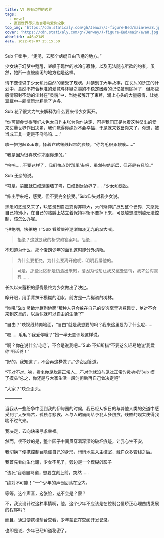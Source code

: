 ```yaml
---
title: Ⅶ 总有边界的边界
tags:
  - novel
  - 直到世界尽头也会唱响爱你之歌
top_img: 'https://cdn.staticaly.com/gh/Jenway/J-figure-Bed/main/eva8.jpg'
cover: 'https://cdn.staticaly.com/gh/Jenway/J-figure-Bed/main/eva8.jpg'
abbrlink: a46a2189
date: 2022-09-07 15:15:58
---
```

Sub 伸出手，“走吧，去那个蜻蜓自由飞翔的地方。”

少女玦于幻梦中甦醒，嗟叹于现世的冰冷与寂静，以及无法随心所欲的约束，虽然，她所一直被幽闭的地方也是这样。

请不要惊讶于少女如此自然的接受了现状，并猜到了大半故事，在长久的矫正的计划中，虽然不符合标准的爱意与怀疑之类的不稳定因素的记忆被删除掉了，但那些感情原封不动的尘封在“灵魂”中，当她被解开了束缚，涌上心头的大量感情，让她冥冥中一厢情愿地相信了许多。

Sub 花了很大力气来解释为什么要来带少女离开。

“你可能会觉得我们未免太自作主张为你作决定，可是我们正是为着这种溢出的爱来丈量世界作出决定，我们觉得你绝对不会幸福，于是就来救出你来了，你想，被当成工具一定是不呜呜呜......”

玦一把抱起Sub来，揉着它略微鼓起来的脸颊，“你的毛很柔软哦......”

“我是因为很喜欢你才跟你走的。”

“呜呜......不要这样了，我们快点到‘那里’去吧，虽然有她断后，但还是有风险。”

Sub 无奈的说。

“可是，前面就已经是围墙了啊，已经到达边界了......”少女如是说。

“伸出手来吧，感受，但不要完全接受。”Sub仰头对着少女说。

熟悉的感觉又来了，玦感觉到自己变得非常大，大的延伸扩展到整个世界，又感觉自己特别小，在自己的胳膊上站立着保持平衡不要掉下来，可是越想控制越无法控制，该怎么办呢。

“拒绝啊，快拒绝！”Sub 看着眼神逐渐黯淡无光的玦大喊。

>拒绝？这就是我的祈求的答案吗。拒绝......

不知道为什么，那个俊朗少年的面孔这时却分外清晰。

>为什么要拒绝，为什么要离开他呢，明明我爱他的。

>可是，那些记忆都是伪造出来的，是因为他想让我又这些感情，我才会对蒙有......

长久以来蓄积的感情最终为少女做出了决定。

睁开眼，用手背抹干模糊的泪水，前方是一片稀疏的树林。

“哟吼”Sub 灵敏地跳到地面“那种人只会躲在自己的安逸窝里逃避现实，绝对不会来到这里的，以后你就可以自由的生活了”

“自由？”玦视线转向地面，“自由”就是我想要的吗？我来这里是为了什么呢......

“嗯......毛毛？我爱你哦？”她一半无意识地这样说。

“啊？你在说什么‘毛毛’，不会是说我吧...”Sub 不知所措“不要这么轻易地说‘我爱你’啊话说！”

“好的，我知道了，不会再这样做了。”少女回答道。

“不对不对...唉，看来你是脱离正常人....不对你就没有见过正常的灵魂吧”Sub 摸了摸头“总之，你还是与大家生活一段时间后再自己做决定吧”

“大家？”玦歪歪头。

————

当我从一些纷争中回到我的伊甸园的时候，我已经从多日的与其他人类的交道中感受到了太多痛苦，孤独与悲哀，人与人的隔阂给予我太多伤痕，残酷的现实使得我喘不过气来。

我决定，去向玦来寻求幸福。

然而，很不妙的是，整个园子中间贯穿着深深的破坏痕迹，让我心生不安。

我切换了便携控制台隐藏自己的身形，悄悄地进入主控室，藏在众多管线之后。

我首先看向生化罐，少女不见了，旁边是一个模糊的影子

“该死”我暗自骂道，想要立刻上前，突然......

“绝对不可能！”一个少年的声音回荡在室内。

等等，这个声音，这张脸，这不会是？蒙？

不，我没设计过这种事情啊，他，这个少年不应该是在控制台里矫正心理曲线发展的程序吗？

而且，通过便携控制台查看，少年蒙正在查阅开发记录。

也即是说，少年已经知道秘密了。
